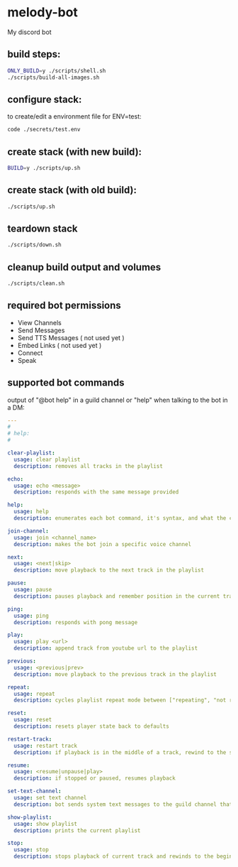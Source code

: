 # melody-bot

My discord bot

## build steps:

```sh
ONLY_BUILD=y ./scripts/shell.sh
./scripts/build-all-images.sh
```

## configure stack:

to create/edit a environment file for ENV=test:

```sh
code ./secrets/test.env
```

## create stack (with new build):

```sh
BUILD=y ./scripts/up.sh
```

## create stack (with old build):

```sh
./scripts/up.sh
```

## teardown stack

```sh
./scripts/down.sh
```

## cleanup build output and volumes

```sh
./scripts/clean.sh
```

## required bot permissions

- View Channels
- Send Messages
- Send TTS Messages ( not used yet )
- Embed Links ( not used yet )
- Connect
- Speak

## supported bot commands

output of "@bot help" in a guild channel or "help" when talking to the bot in a DM:

```yaml
---
#
# help:
#

clear-playlist:
  usage: clear playlist
  description: removes all tracks in the playlist

echo:
  usage: echo <message>
  description: responds with the same message provided

help:
  usage: help
  description: enumerates each bot command, it's syntax, and what the command does

join-channel:
  usage: join <channel_name>
  description: makes the bot join a specific voice channel

next:
  usage: <next|skip>
  description: move playback to the next track in the playlist

pause:
  usage: pause
  description: pauses playback and remember position in the current track; can be resumed

ping:
  usage: ping
  description: responds with pong message

play:
  usage: play <url>
  description: append track from youtube url to the playlist

previous:
  usage: <previous|prev>
  description: move playback to the previous track in the playlist

repeat:
  usage: repeat
  description: cycles playlist repeat mode between ["repeating", "not repeating"]

reset:
  usage: reset
  description: resets player state back to defaults

restart-track:
  usage: restart track
  description: if playback is in the middle of a track, rewind to the start of the track

resume:
  usage: <resume|unpause|play>
  description: if stopped or paused, resumes playback

set-text-channel:
  usage: set text channel
  description: bot sends system text messages to the guild channel that this command is issued from

show-playlist:
  usage: show playlist
  description: prints the current playlist

stop:
  usage: stop
  description: stops playback of current track and rewinds to the beginning of the current track
```
